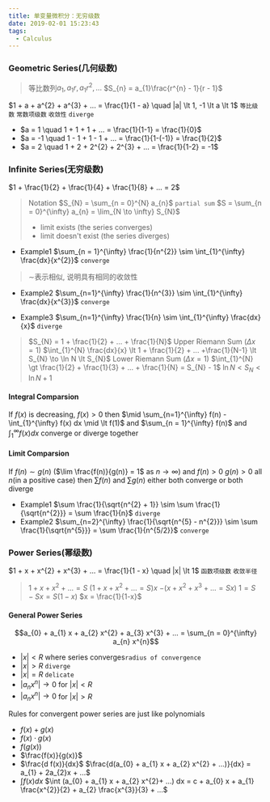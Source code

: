 ```yaml
---
title: 单变量微积分：无穷级数
date: 2019-02-01 15:23:43
tags:
  - Calculus
---
```


### Geometric Series(几何级数)
> 等比数列$a_{1}, a_{1}r, a_{1}r^{2},...$
> $S_{n} = a_{1}\frac{r^{n} - 1}{r - 1}$

$1 + a + a^{2} + a^{3} + ... = \frac{1}{1 - a} \quad |a| \lt 1, -1 \lt a \lt 1$ `等比级数` `常数项级数` `收敛性`
`diverge`
- $a = 1 \quad 1 + 1 + 1 + ... = \frac{1}{1-1} = \frac{1}{0}$
- $a = -1 \quad 1 - 1 + 1 - 1 + ... = \frac{1}{1-(-1)} = \frac{1}{2}$
- $a = 2 \quad 1 + 2 + 2^{2} + 2^{3} + ... = \frac{1}{1-2} = -1$

<!--more-->

### Infinite Series(无穷级数)
$1 + \frac{1}{2} + \frac{1}{4} + \frac{1}{8} + ... = 2$

> Notation
> $S_{N} = \sum_{n = 0}^{N} a_{n}$ `partial sum`
> $S = \sum_{n = 0}^{\infty} a_{n} = \lim_{N \to \infty} S_{N}$
> - limit exists (the series converges)
> - limit doesn't exist (the series diverges)

- Example1 $\sum_{n = 1}^{\infty} \frac{1}{n^{2}} \sim \int_{1}^{\infty} \frac{dx}{x^{2}}$ `converge`
> $\sim$表示相似, 说明具有相同的收敛性

- Example2 $\sum_{n=1}^{\infty} \frac{1}{n^{3}} \sim \int_{1}^{\infty} \frac{dx}{x^{3}}$ `converge`

- Example3 $\sum_{n=1}^{\infty} \frac{1}{n} \sim \int_{1}^{\infty} \frac{dx}{x}$ `diverge`
> $S_{N} = 1 + \frac{1}{2} + ... + \frac{1}{N}$
> Upper Riemann Sum ($\Delta x = 1$)
> $\int_{1}^{N} \frac{dx}{x} \lt 1 + \frac{1}{2} + ... +\frac{1}{N-1} \lt S_{N} \to \ln N \lt S_{N}$
> Lower Riemann Sum ($\Delta x = 1$)
> $\int_{1}^{N} \gt \frac{1}{2} + \frac{1}{3} + ... + \frac{1}{N} = S_{N} - 1$
> $\ln N \lt S_{N} \lt \ln N + 1$

#### Integral Comparsion
If $f(x)$ is decreasing, $f(x) \gt 0$
then $\mid \sum_{n=1}^{\infty} f(n) - \int_{1}^{\infty} f(x) dx \mid \lt f(1)$
and $\sum_{n = 1}^{\infty} f(n)$ and $\int_{1}^{\infty} f(x) dx$ converge or diverge together

#### Limit Comparsion
If $f(n) \sim g(n)$ ($\lim \frac{f(n)}{g(n)} = 1$ as $n \to \infty$)
and $f(n) \gt 0\ g(n) \gt 0$ all $n$(in a positive case)
then $\sum f(n)$ and $\sum g(n)$ either both converge or both diverge

- Example1 $\sum \frac{1}{\sqrt{n^{2} + 1}} \sim \sum \frac{1}{\sqrt{n^{2}}} = \sum \frac{1}{n}$ `diverge`
- Example2 $\sum_{n=2}^{\infty} \frac{1}{\sqrt{n^{5} - n^{2}}} \sim \sum \frac{1}{\sqrt{n^{5}}} = \sum \frac{1}{n^{5/2}}$ `converge`

### Power Series(幂级数)
$1 + x + x^{2} + x^{3} + ... = \frac{1}{1 - x} \quad |x| \lt 1$ `函数项级数` `收敛半径`
> $1 + x + x^{2} + ... = S$
> $(1 + x + x^{2} + ... = S)x$
> $- (x + x^{2} + x^{3} + ... = Sx)$
> $1 = S - Sx = S(1-x)$
> $x = \frac{1}{1-x}$

#### General Power Series
$$a_{0} + a_{1} x + a_{2} x^{2} + a_{3} x^{3} + ... = \sum_{n = 0}^{\infty} a_{n} x^{n}$$
- $|x| \lt R$ where series converges`radius of convergence`
- $|x| \gt R$ `diverge`
- $|x| = R$ `delicate`
- $|a_{n} x^{n}| \to 0$ for $|x| \lt R$
- $|a_{n} x^{n}| \to 0$ for $|x| \gt R$

Rules for convergent power series are just like polynomials
- $f(x) + g(x)$
- $f(x) \cdot g(x)$
- $f(g(x))$
- $\frac{f(x)}{g(x)}$
- $\frac{d f(x)}{dx}$
  $\frac{d(a_{0} + a_{1} x + a_{2} x^{2} + ...)}{dx} = a_{1} + 2a_{2}x + ...$
- $\int f(x) dx$
  $\int (a_{0} + a_{1} x + a_{2} x^{2}+ ...) dx = c + a_{0} x + a_{1} \frac{x^{2}}{2} + a_{2} \frac{x^{3}}{3} + ...$